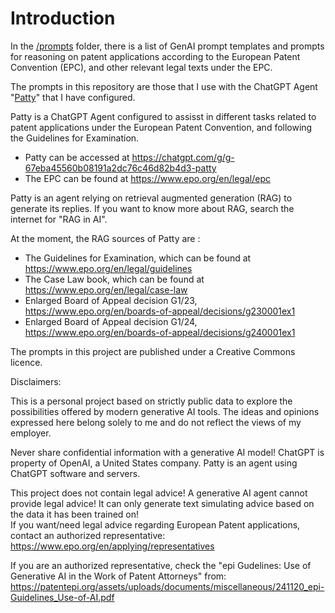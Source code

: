 # Introduction
In the [/prompts](https://github.com/mondiherri/examination_prompts/tree/main/prompts) folder, there is a list of GenAI prompt templates and prompts for reasoning on patent applications according to the European Patent Convention (EPC), and other relevant legal texts under the EPC.

The prompts in this repository are those that I use with the ChatGPT Agent "[Patty](https://chatgpt.com/g/g-67eba45560b08191a2dc76c46d82b4d3-patty)" that I have configured.

Patty is a ChatGPT Agent configured to assisst in different tasks related to patent applications under the European Patent Convention, and following the Guidelines for Examination.
- Patty can be accessed at https://chatgpt.com/g/g-67eba45560b08191a2dc76c46d82b4d3-patty
- The EPC can be found at https://www.epo.org/en/legal/epc

Patty is an agent relying on retrieval augmented generation (RAG) to generate its replies. If you want to know more about RAG, search the internet for "RAG in AI".

At the moment, the RAG sources of Patty are :
- The Guidelines for Examination, which can be found at https://www.epo.org/en/legal/guidelines
- The Case Law book, which can be found at https://www.epo.org/en/legal/case-law
- Enlarged Board of Appeal decision G1/23, https://www.epo.org/en/boards-of-appeal/decisions/g230001ex1
- Enlarged Board of Appeal decision G1/24, https://www.epo.org/en/boards-of-appeal/decisions/g240001ex1

The prompts in this project are published under a Creative Commons licence.

Disclaimers:

This is a personal project based on strictly public data to explore the possibilities offered by modern generative AI tools.
The ideas and opinions expressed here belong solely to me and do not reflect the views of my employer.

Never share confidential information with a generative AI model! 
ChatGPT is property of OpenAI, a United States company.
Patty is an agent using ChatGPT software and servers.

This project does not contain legal advice! 
A generative AI agent cannot provide legal advice! It can only generate text simulating advice based on the data it has been trained on!  
If you want/need legal advice regarding European Patent applications, contact an authorized representative: https://www.epo.org/en/applying/representatives

If you are an authorized representative, check the "epi Gudelines: Use of Generative AI in the Work of Patent Attorneys" from: https://patentepi.org/assets/uploads/documents/miscellaneous/241120_epi-Guidelines_Use-of-AI.pdf

